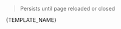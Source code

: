> Persists until page reloaded or closed
<webui-side-by-side>
    <webui-flex column>
        <webui-input-text label="App Struct Test - subscribed to app-test.name" compact theme="danger" placeholder="Data entered here will persist through page navigations." data-trigger="app-test.name" data-subscribe="app-test.name:value"></webui-input-text>
        <webui-input-text theme="info" label="App Test.One" placeholder="One" data-trigger="app-test.one" data-subscribe="app-test.one:value"></webui-input-text>
        <webui-input-text theme="tertiary" label="App Test.Two" placeholder="Two" data-trigger="app-test.two" data-subscribe="app-test.two:value"></webui-input-text>
        <webui-input-text theme="secondary" label="App Test.Three" placeholder="Three" data-trigger="app-test.three" data-subscribe="app-test.three:value"></webui-input-text>
        <webui-dropdown theme="primary" data-name="app-test-selected" icon="flask-vial" label="Dropdown Test" newlabel="Select an Option!" data-trigger="app-test.dropdown" data-subscribe="app-test.dropdown" data-options="page-dropdown-test">
            <option slot="template">{TEMPLATE_NAME}</option>
        </webui-dropdown>
    </webui-flex>
    <webui-paper>
        <webui-code label="app-test" lang="json" data-subscribe="app-test"></webui-code>
        <webui-code theme="tertiary" label="test-selected" lang="json" data-subscribe="test-selected"></webui-code>
        <webui-code theme="primary" label="test-selected.name" lang="json" data-subscribe="test-selected.name"></webui-code>
    </webui-paper>
</webui-side-by-side>
